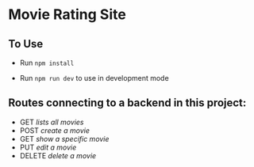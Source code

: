 # Movie Rating Site

## To Use

- Run ```npm install```

- Run ```npm run dev``` to use in development mode


## Routes connecting to a backend in this project:  
 
- GET _lists all movies_
- POST _create a movie_
- GET _show a specific movie_
- PUT _edit a movie_
- DELETE _delete a movie_